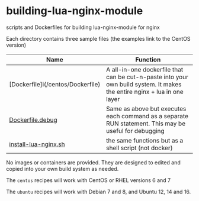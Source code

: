 # building-lua-nginx-module
scripts and Dockerfiles for building lua-nginx-module for nginx

Each directory contains three sample files (the examples link to the CentOS version)


| Name    | Function |
|---------|----------|
| [Dockerfile]i(/centos/Dockerfile) | A all-in-one dockerfile that can be cut-n-paste into your own build system.  It makes the entire nginx + lua in one layer |
| [Dockerfile.debug](/centos/Dockerfile.debug) | Same as above but executes each command as a separate RUN statement.  This may be useful for debugging |
| [install-lua-nginx.sh](/centos/install-lua-nginx.sh) | the same functions but as a shell script (not docker) |

No images or containers are provided. They are designed to edited and copied
into your own build system as needed.

The `centos` recipes will work with CentOS or RHEL versions 6 and 7

The `ubuntu` recipes will work with Debian 7 and 8, and Ubuntu 12, 14 and 16.


